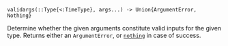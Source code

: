 ```
validargs(::Type{<:TimeType}, args...) -> Union{ArgumentError, Nothing}
```

Determine whether the given arguments constitute valid inputs for the given type. Returns either an `ArgumentError`, or [`nothing`](@ref) in case of success.
